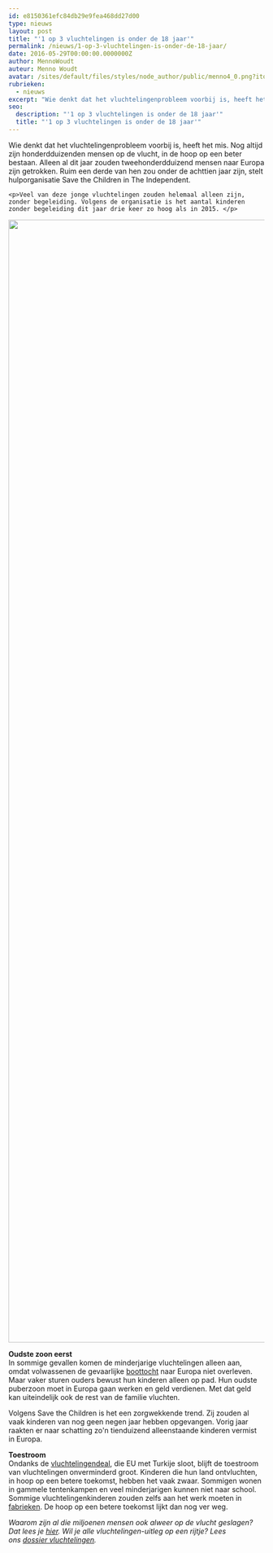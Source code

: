 ```yaml
---
id: e8150361efc84db29e9fea468dd27d00
type: nieuws
layout: post
title: "'1 op 3 vluchtelingen is onder de 18 jaar'"
permalink: /nieuws/1-op-3-vluchtelingen-is-onder-de-18-jaar/
date: 2016-05-29T00:00:00.0000000Z
author: MennoWoudt
auteur: Menno Woudt
avatar: /sites/default/files/styles/node_author/public/menno4_0.png?itok=5KD7Yfz3
rubrieken:
  - nieuws
excerpt: "Wie denkt dat het vluchtelingenprobleem voorbij is, heeft het mis. Nog altijd zijn honderdduizenden mensen op de vlucht, in de hoop op een beter bestaan. Alleen al dit jaar zouden tweehonderdduizend mensen naar Europa zijn getrokken. Ruim een derde van hen zou onder de achttien jaar zijn, stelt hulporganisatie Save the Children in The Independent.  "
seo:
  description: "'1 op 3 vluchtelingen is onder de 18 jaar'"
  title: "'1 op 3 vluchtelingen is onder de 18 jaar'"
---
```

Wie denkt dat het vluchtelingenprobleem voorbij is, heeft het mis. Nog altijd zijn honderdduizenden mensen op de vlucht, in de hoop op een beter bestaan. Alleen al dit jaar zouden tweehonderdduizend mensen naar Europa zijn getrokken. Ruim een derde van hen zou onder de achttien jaar zijn, stelt hulporganisatie Save the Children in The Independent.  

    <p>Veel van deze jonge vluchtelingen zouden helemaal alleen zijn, zonder begeleiding. Volgens de organisatie is het aantal kinderen zonder begeleiding dit jaar drie keer zo hoog als in 2015. </p>
<p><div class="media media-element-container media-default"><div id="file-19060" class="file file-image file-image-jpeg">

        
  
  <div class="content">
    <img title="Beeld: AFP" height="2206" width="3578" class="media-element file-default" src="/sites/default/files/ANP-45797729.jpg" alt="">  </div>

  
</div>
</div>
<p><strong>Oudste zoon eerst</strong><br>In sommige gevallen komen de minderjarige vluchtelingen alleen aan, omdat volwassenen de gevaarlijke <a href="/nieuws/%E2%80%98bij-elke-golf-kan-het-misgaan%E2%80%99" target="_blank">boottocht</a> naar Europa niet overleven. Maar vaker sturen ouders bewust hun kinderen alleen op pad. Hun oudste puberzoon moet in Europa gaan werken en geld verdienen. Met dat geld kan uiteindelijk ook de rest van de familie vluchten.</p>
<p>Volgens Save the Children is het een zorgwekkende trend. Zij zouden al vaak kinderen van nog geen negen jaar hebben opgevangen. Vorig jaar raakten er naar schatting zo'n tienduizend alleenstaande kinderen vermist in Europa.</p>
<p><strong>Toestroom </strong><br>Ondanks de <a href="/nieuws/de-vluchtelingendeal-voor-beginners" target="_blank">vluchtelingendeal</a>, die EU met Turkije sloot, blijft de toestroom van vluchtelingen onverminderd groot. Kinderen die hun land ontvluchten, in hoop op een betere toekomst, hebben het vaak zwaar. Sommigen wonen in gammele tentenkampen en veel minderjarigen kunnen niet naar school. Sommige vluchtelingenkinderen zouden zelfs aan het werk moeten in <a href="/nieuws/de-vluchtelingendeal-voor-beginners" target="_blank">fabrieken</a>. De hoop op een betere toekomst lijkt dan nog ver weg.</p>
<p><em>Waarom zijn al die miljoenen mensen ook alweer op de vlucht geslagen? Dat lees je <a href="/zozathetmetsyri%C3%AB">hier</a>. Wil je alle vluchtelingen-uitleg op een rijtje? Lees ons <a href="/dossier-vluchtelingen">dossier vluchtelingen</a>.</em></p>  
